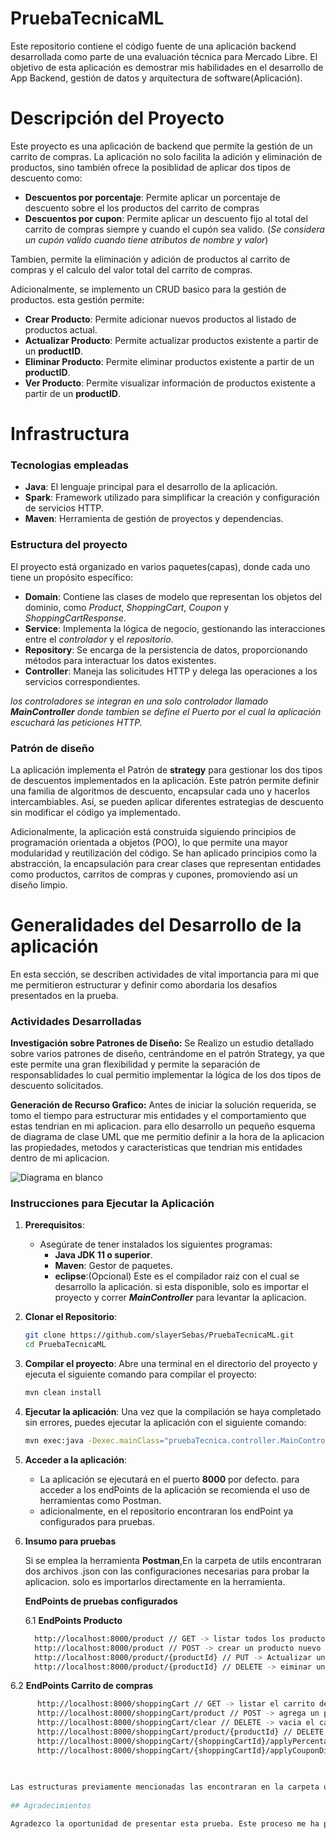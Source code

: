 # PruebaTecnicaML
Este repositorio contiene el código fuente de una aplicación backend desarrollada como parte de una evaluación técnica para Mercado Libre. El objetivo de esta aplicación es demostrar mis habilidades en el desarrollo de App Backend, gestión de datos y arquitectura de software(Aplicación).

# Descripción del Proyecto

Este proyecto es una aplicación de backend que permite la gestión de un carrito de compras. La aplicación no solo facilita la adición y eliminación de productos, sino también ofrece la posiblidad de aplicar dos tipos de descuento como:

- **Descuentos por porcentaje**: Permite aplicar un porcentaje de descuento sobre el los productos del carrito de compras
- **Descuentos por cupon**: Permite aplicar un descuento fijo al total del carrito de compras siempre y cuando el cupón sea valido. (*Se considera un cupón valido cuando tiene atributos de nombre y valor*)

Tambien, permite la eliminación y adición de productos al carrito de compras y el calculo del valor total del carrito de compras. 

Adicionalmente, se implemento un CRUD basico para la gestión de productos. esta gestión permite:

  - **Crear Producto**: Permite adicionar nuevos productos al listado de productos actual.
  - **Actualizar Producto**: Permite actualizar productos existente a partir de un **productID**.
  - **Eliminar Producto**: Permite eliminar productos existente a partir de un **productID**.
  - **Ver Producto**: Permite visualizar información de productos existente a partir de un **productID**.
    
# Infrastructura

### Tecnologias empleadas

  - **Java**: El lenguaje principal para el desarrollo de la aplicación.
  - **Spark**: Framework utilizado para simplificar la creación y configuración de servicios HTTP.
  - **Maven**: Herramienta de gestión de proyectos y dependencias.

### Estructura del proyecto

El proyecto está organizado en varios paquetes(capas), donde cada uno tiene un propósito específico:

  - **Domain**: Contiene las clases de modelo que representan los objetos del dominio, como *Product*, *ShoppingCart*, *Coupon* y *ShoppingCartResponse*.
  - **Service**: Implementa la lógica de negocio, gestionando las interacciones entre el *controlador* y el *repositorio*.
  - **Repository**: Se encarga de la persistencia de datos, proporcionando métodos para interactuar los datos existentes.
  - **Controller**: Maneja las solicitudes HTTP y delega las operaciones a los servicios correspondientes.

*los controladores se integran en una solo controlador llamado **MainController** donde tambien se define el Puerto por el cual la aplicación escuchará las peticiones HTTP.*

### Patrón de diseño

La aplicación implementa el Patrón de **strategy** para gestionar los dos tipos de descuentos implementados en la aplicación. Este patrón permite definir una familia de algoritmos de descuento, encapsular cada uno y hacerlos intercambiables. Así, se pueden aplicar diferentes estrategias de descuento sin modificar el código ya implementado.

Adicionalmente, la aplicación está construida siguiendo principios de programación orientada a objetos (POO), lo que permite una mayor modularidad y reutilización del código. Se han aplicado principios como la abstracción, la encapsulación para crear clases que representan entidades como productos, carritos de compras y cupones, promoviendo así un diseño limpio.

# Generalidades del Desarrollo de la aplicación

En esta sección, se describen actividades de vital importancia para mi que me permitieron estructurar y definir como abordaria los desafíos presentados en la prueba.

### Actividades Desarrolladas

**Investigación sobre Patrones de Diseño:**
  Se Realizo un estudio detallado sobre varios patrones de diseño, centrándome en el patrón Strategy, ya que este permite una gran flexibilidad y permite la separación de responsablidades lo cual permitio implementar la lógica de los dos tipos de descuento solicitados.
  
**Generación de Recurso Grafico:**
  Antes de iniciar la solución requerida, se tomo el tiempo para estructurar mis entidades y el comportamiento que estas tendrian en mi aplicacion. para ello desarrollo un pequeño esquema de diagrama de clase UML que me permitio definir a la hora de la aplicacion las propiedades, metodos y      caracteristicas que tendrian mis entidades dentro de mi aplicacion.
  
![Diagrama en blanco](https://github.com/user-attachments/assets/5d769f73-c15d-40c6-a30b-88d163afc4f1)

### Instrucciones para Ejecutar la Aplicación

1. **Prerequisitos**:
   - Asegúrate de tener instalados los siguientes programas:
     - **Java JDK 11 o superior**.
     - **Maven**: Gestor de paquetes.
     - **eclipse**:(Opcional) Este es el compilador raiz con el cual se desarrollo la aplicación. si esta disponible, solo es importar el proyecto y correr ***MainController*** para levantar la aplicacion.
       
2. **Clonar el Repositorio**:
   ```bash
   git clone https://github.com/slayerSebas/PruebaTecnicaML.git
   cd PruebaTecnicaML

3. **Compilar el proyecto**:
   Abre una terminal en el directorio del proyecto y ejecuta el siguiente comando para compilar el proyecto:
     ```bash
   mvn clean install
4. **Ejecutar la aplicación**:
  Una vez que la compilación se haya completado sin errores, puedes ejecutar la aplicación con el siguiente comando:
    ```bash
   mvn exec:java -Dexec.mainClass="pruebaTecnica.controller.MainController"
5. **Acceder a la aplicación**:

   - La aplicación se ejecutará en el puerto **8000** por defecto. para acceder a los endPoints de la aplicación se recomienda el uso de herramientas como Postman.
   - adicionalmente, en el repositorio encontraran los endPoint ya configurados para pruebas.
     
6. **Insumo para pruebas**

   Si se emplea la herramienta **Postman**,En la carpeta de utils encontraran dos archivos .json con las configuraciones necesarias para probar la aplicacion. solo es importarlos directamente en la herramienta.

   **EndPoints de pruebas configurados**

   6.1 **EndPoints Producto**
     ```bash
       http://localhost:8000/product // GET -> listar todos los productos disponibles.
       http://localhost:8000/product // POST -> crear un producto nuevo -- el objeto se recibe por el body() - Raw.
       http://localhost:8000/product/{productId} // PUT -> Actualizar un producto -- el objeto se recibe por el body() - Raw. -- consultar o crear un producto para tener un Id valido y poder probar este endPoint
       http://localhost:8000/product/{productId} // DELETE -> eiminar un producto -- consultar o crear un producto para tener un Id valido y poder probar este endPoint

  
  6.2 **EndPoints Carrito de compras**
   ```bash
         http://localhost:8000/shoppingCart // GET -> listar el carrito de compras.
         http://localhost:8000/shoppingCart/product // POST -> agrega un producto al carrito de compras -- el objeto se recibe por el body() - Raw.
         http://localhost:8000/shoppingCart/clear // DELETE -> vacia el carrito de compras
         http://localhost:8000/shoppingCart/product/{productId} // DELETE -> elimina un producto del carrito de compras a partir de su Id.
         http://localhost:8000/shoppingCart/{shoppingCartId}/applyPercentageDiscount // POST -> aplica un descuento de tipo porcentaje a todos los productos del carrito de compras -> se valida un Id para poder realizar la operación.
         http://localhost:8000/shoppingCart/{shoppingCartId}/applyCouponDiscount // POST -> aplica un descuento de tipo cupon al total del carrito de compras -> se valida un Id para poder realizar la operación.
    
      

Las estructuras previamente mencionadas las encontraran en la carpeta utils del proyecto.
     
## Agradecimientos

Agradezco la oportunidad de presentar esta prueba. Este proceso me ha permitido afrontar nuevos desafios y poder demostrar mis habilidades y conocimientos en el desarrollo de la aplicación.




